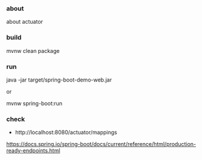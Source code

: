### about 
about actuator

### build
mvnw clean package

### run
java -jar target/spring-boot-demo-web.jar

or 

mvnw spring-boot:run

### check
* http://localhost:8080/actuator/mappings

https://docs.spring.io/spring-boot/docs/current/reference/html/production-ready-endpoints.html